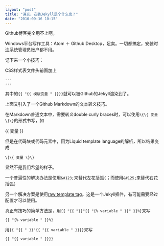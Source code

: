 ```yaml
---
layout: "post"
title: "讲真，安装Jekyll是个什么鬼？"
date: "2016-09-16 10:15"
---
```


Github博客完全用不上啊。

Windows平台写作工具：Atom ＋ Github Desktop，足矣。一切都搞定，安装时连系统管理员账户都不用。

记下来一个小技巧：

CSS样式表文件头前面加上

    ---
    ---

其中的` {{ "{{ 模版变量 " }}}} `就可以被Github的Jekyll渲染到了。

上面又引入了一个Github Markdown的文本转义技巧。

在Markdown普通文本中，需要转义double curly braces时，可以使用` \{\{ 变量 \}\} `的形式书写，如

\{\{ 变量 \}\}

但是在代码块或代码元素中，因为Liquid template language的解析，所以结果变成

```
\{\{ 变量 \}\}
```

显然不是我们希望的样子。

一个普遍性的解决办法是使用` &#123; `来替代左花括弧` { `；而使用` &#125; `来替代右花括弧` } `

另一个解决方案是使用[raw template tag](https://gist.github.com/phaer/1020852)。这是一个Jekyll插件，有可能需要经过配置才可以使用。

真正有技巧的简单方法是，用` {{ "{{ "}}"{{ "{% variable " }}" }}%} `来写

```
{{ "{% variable " }}%}
```

用` {{ "{{ " }}"{{ "{{ variable " }}}} `来写

```
{{ "{{ variable " }}}}
```
